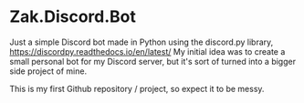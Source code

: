 # Zak.Discord.Bot
Just a simple Discord bot made in Python using the discord.py library, https://discordpy.readthedocs.io/en/latest/
My initial idea was to create a small personal bot for my Discord server, but it's sort of turned into a bigger side project of mine.


This is my first Github repository / project, so expect it to be messy.
